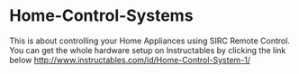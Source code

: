# Home-Control-Systems
This is about controlling your Home Appliances using SIRC Remote Control. You can get the whole hardware setup on Instructables by clicking the link below http://www.instructables.com/id/Home-Control-System-1/

